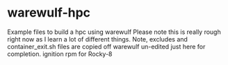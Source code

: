 # warewulf-hpc
Example files to build a hpc using warewulf
Please note this is really rough right now as I learn a lot of different things.
Note, excludes and container_exit.sh files are copied off warewulf un-edited just here for completion.
ignition rpm for Rocky-8
